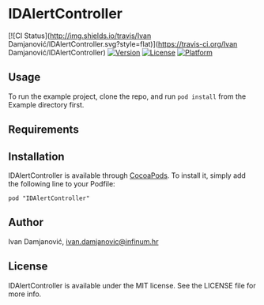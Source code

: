 # IDAlertController

[![CI Status](http://img.shields.io/travis/Ivan Damjanović/IDAlertController.svg?style=flat)](https://travis-ci.org/Ivan Damjanović/IDAlertController)
[![Version](https://img.shields.io/cocoapods/v/IDAlertController.svg?style=flat)](http://cocoadocs.org/docsets/IDAlertController)
[![License](https://img.shields.io/cocoapods/l/IDAlertController.svg?style=flat)](http://cocoadocs.org/docsets/IDAlertController)
[![Platform](https://img.shields.io/cocoapods/p/IDAlertController.svg?style=flat)](http://cocoadocs.org/docsets/IDAlertController)

## Usage

To run the example project, clone the repo, and run `pod install` from the Example directory first.

## Requirements

## Installation

IDAlertController is available through [CocoaPods](http://cocoapods.org). To install
it, simply add the following line to your Podfile:

    pod "IDAlertController"

## Author

Ivan Damjanović, ivan.damjanovic@infinum.hr

## License

IDAlertController is available under the MIT license. See the LICENSE file for more info.

